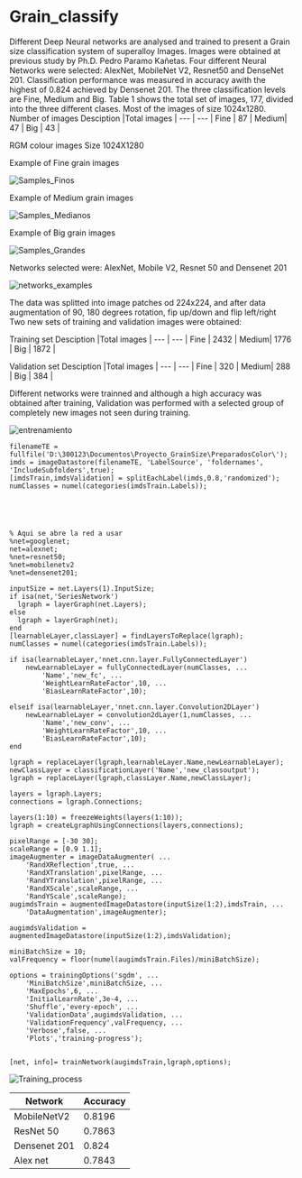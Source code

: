 # Grain_classify
Different Deep Neural networks are analysed and trained to present a Grain size classification system of superalloy Images. 
Images were obtained at previous study by Ph.D. Pedro Paramo Kañetas. Four different Neural Networks were selected: AlexNet, MobileNet V2, Resnet50 and DenseNet 201. Classification performance was measured in accuracy awith the highest of 0.824 achieved by Densenet 201. The three classification levels are Fine, Medium  and Big. Table 1 shows the  total set of images, 177, divided into the three different clases. Most of the images of size 1024x1280.
Number of images
Desciption |Total images | 
--- | --- | 
Fine  | 87 | 
Medium| 47 | 
Big | 43 | 

RGM colour images
Size 1024X1280 

Example of Fine grain images

![Samples_Finos](https://user-images.githubusercontent.com/44585823/191774552-80d43439-e011-48ab-8247-714abd7854c3.png)

Example of Medium grain images

![Samples_Medianos](https://user-images.githubusercontent.com/44585823/191774576-6e88022b-82c5-415a-875c-32458491104c.png)


Example of Big grain images


![Samples_Grandes](https://user-images.githubusercontent.com/44585823/191774593-707191be-cd5c-469d-8017-3998b5918de2.png)


Networks selected were: AlexNet, Mobile V2, Resnet 50 and Densenet 201


![networks_examples](https://user-images.githubusercontent.com/44585823/171680445-4b4e076c-6f8f-4df0-9a3f-3a589c283d70.png)



The data was splitted into image patches od 224x224, and after data augmentation of 90, 180 degrees rotation, fip up/down  and flip left/right
Two new sets of training and validation images were obtained:

Training set
Desciption |Total images | 
--- | --- | 
Fine  | 2432 | 
Medium| 1776 | 
Big | 1872 | 

Validation set
Desciption |Total images | 
--- | --- | 
Fine  | 320 | 
Medium| 288 | 
Big | 384 | 


Different networks were trainned and although a high accuracy was obtained after training, Validation was performed with a selected group of completely new images not seen during training.





![entrenamiento](https://user-images.githubusercontent.com/44585823/171682328-61d57794-ea9b-444e-8ac7-36a91193b92c.png)

```
filenameTE = fullfile('D:\300123\Documentos\Proyecto_GrainSize\PreparadosColor\');
imds = imageDatastore(filenameTE, 'LabelSource', 'foldernames', 'IncludeSubfolders',true);
[imdsTrain,imdsValidation] = splitEachLabel(imds,0.8,'randomized');
numClasses = numel(categories(imdsTrain.Labels));





% Aqui se abre la red a usar
%net=googlenet;
net=alexnet;
%net=resnet50;
%net=mobilenetv2
%net=densenet201;

inputSize = net.Layers(1).InputSize;
if isa(net,'SeriesNetwork') 
  lgraph = layerGraph(net.Layers); 
else
  lgraph = layerGraph(net);
end 
[learnableLayer,classLayer] = findLayersToReplace(lgraph);
numClasses = numel(categories(imdsTrain.Labels));

if isa(learnableLayer,'nnet.cnn.layer.FullyConnectedLayer')
    newLearnableLayer = fullyConnectedLayer(numClasses, ...
        'Name','new_fc', ...
        'WeightLearnRateFactor',10, ...
        'BiasLearnRateFactor',10);
    
elseif isa(learnableLayer,'nnet.cnn.layer.Convolution2DLayer')
    newLearnableLayer = convolution2dLayer(1,numClasses, ...
        'Name','new_conv', ...
        'WeightLearnRateFactor',10, ...
        'BiasLearnRateFactor',10);
end

lgraph = replaceLayer(lgraph,learnableLayer.Name,newLearnableLayer);
newClassLayer = classificationLayer('Name','new_classoutput');
lgraph = replaceLayer(lgraph,classLayer.Name,newClassLayer);

layers = lgraph.Layers;
connections = lgraph.Connections;

layers(1:10) = freezeWeights(layers(1:10));
lgraph = createLgraphUsingConnections(layers,connections);

pixelRange = [-30 30];
scaleRange = [0.9 1.1];
imageAugmenter = imageDataAugmenter( ...
    'RandXReflection',true, ...
    'RandXTranslation',pixelRange, ...
    'RandYTranslation',pixelRange, ...
    'RandXScale',scaleRange, ...
    'RandYScale',scaleRange);
augimdsTrain = augmentedImageDatastore(inputSize(1:2),imdsTrain, ...
    'DataAugmentation',imageAugmenter);

augimdsValidation = augmentedImageDatastore(inputSize(1:2),imdsValidation);

miniBatchSize = 10;
valFrequency = floor(numel(augimdsTrain.Files)/miniBatchSize);

options = trainingOptions('sgdm', ...
    'MiniBatchSize',miniBatchSize, ...
    'MaxEpochs',6, ...
    'InitialLearnRate',3e-4, ...
    'Shuffle','every-epoch', ...
    'ValidationData',augimdsValidation, ...
    'ValidationFrequency',valFrequency, ...
    'Verbose',false, ...
    'Plots','training-progress');


[net, info]= trainNetwork(augimdsTrain,lgraph,options);
```


![Training_process](https://user-images.githubusercontent.com/44585823/191779577-42eccf52-eabb-45ae-bff0-d9b9303425c3.png)

Network |Accuracy | 
--- | --- | 
MobileNetV2  | 0.8196 | 
ResNet 50| 0.7863 | 
Densenet 201| 0.824 | 
Alex net| 0.7843 | 

